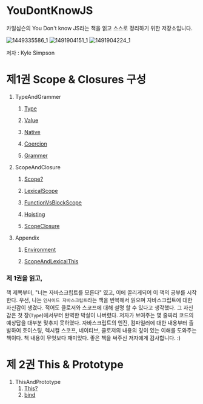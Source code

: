 # YouDontKnowJS

카일심슨의 You Don't know JS라는 책을 읽고 스스로 정리하기 위한 저장소입니다.

![1449335586_1](https://user-images.githubusercontent.com/55838461/72202563-4ed3b680-34a4-11ea-999f-ead2fdd40e84.jpg)
![1491904151_1](https://user-images.githubusercontent.com/55838461/72542661-d9168300-38c7-11ea-99d7-601f7df6ca6d.jpg)
![1491904224_1](https://user-images.githubusercontent.com/55838461/72542665-dae04680-38c7-11ea-8286-1154a5057a9f.jpg)


저자 : Kyle Simpson

# 제1권 Scope & Closures 구성

1. TypeAndGrammer

   1. [Type](https://github.com/leeshinyook/YouDontKnowJS/blob/master/TypeAndGrammer/Type.md)

   2. [Value](https://github.com/leeshinyook/YouDontKnowJS/blob/master/TypeAndGrammer/Value.md)

   3. [Native](https://github.com/leeshinyook/YouDontKnowJS/blob/master/TypeAndGrammer/Native.md)

   4. [Coercion](https://github.com/leeshinyook/YouDontKnowJS/blob/master/TypeAndGrammer/Coercive.md)

   5. [Grammer](https://github.com/leeshinyook/YouDontKnowJS/blob/master/TypeAndGrammer/Grammer.md)

2. ScopeAndClosure

   1. [Scope?](https://github.com/leeshinyook/YouDontKnowJS/blob/master/ScopeAndClosures/Scope%3F.md)

   2. [LexicalScope](https://github.com/leeshinyook/YouDontKnowJS/blob/master/ScopeAndClosures/LexicalScope.md)

   3. [FunctionVsBlockScope](https://github.com/leeshinyook/YouDontKnowJS/blob/master/ScopeAndClosures/FunctionAndBlockscope.md)

   4. [Hoisting](https://github.com/leeshinyook/YouDontKnowJS/blob/master/ScopeAndClosures/Hoisting.md)

   5. [ScopeClosure](https://github.com/leeshinyook/YouDontKnowJS/blob/master/ScopeAndClosures/ScopeClosure.md)

3. Appendix

   1. [Environment](https://github.com/leeshinyook/YouDontKnowJS/blob/master/Appendix/Environment.md)

   2. [ScopeAndLexicalThis](https://github.com/leeshinyook/YouDontKnowJS/blob/master/Appendix/ScopeAndLexicalThis.md)

### 제 1권을 읽고,

책 제목부터, "너는 자바스크립트를 모른다" 였고, 이에 끌리게되어 이 책의 공부를 시작한다. 우선, 나는 `인사이드 자바스크립트`라는 책을 반복해서 읽으며 자바스크립트에 대한 자신감이 생겼다. 적어도 클로저와 스코프에 대해 설명 할 수 있다고 생각했다. 그 자신감은 첫 장(`Type`)에서부터 완벽한 박살이 나버렸다. 저자가 보여주는 몇 줄짜리 코드의 예상답을 대부분 맞추지 못하였다. 자바스크립트의 엔진, 컴파일러에 대한 내용부터 출발하여 호이스팅, 렉시컬 스코프, 네이티브, 클로저의 내용의 깊이 있는 이해를 도와주는 책이다. 책 내용이 무엇보다 재미있다. 좋은 책을 써주신 저자에게 감사합니다. :)



# 제 2권 This & Prototype

1. ThisAndPrototype
   1. [This?](https://github.com/leeshinyook/YouDontKnowJS/blob/master/ThisAndPrototype/This%3F.md)
   2. [bind](https://github.com/leeshinyook/YouDontKnowJS/blob/master/ThisAndPrototype/bind.md)